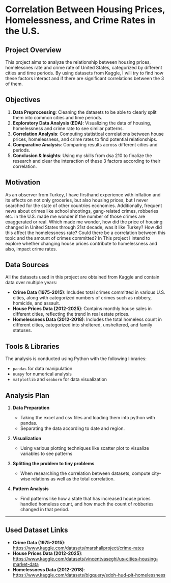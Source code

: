 # Correlation Between Housing Prices, Homelessness, and Crime Rates in the U.S.

## Project Overview
This project aims to analyze the relationship between housing prices, homelessnes rate and crime rate of United States, categorized by different cities and time periods. By using datasets from Kaggle, I will try to find how these factors interact and if there are significant correlations between the 3 of them.

## Objectives
1. **Data Preprocessing**: Cleaning the datasets to be able to clearly split them into common cities and time periods.
2. **Exploratory Data Analysis (EDA)**: Visualizing the data of housing, homelessness and crime rate to see similar patterns.
3. **Correlation Analysis**: Computing statistical correlations between house prices, homelessness, and crime rates to find potential relationships.
4. **Comparative Analysis**: Comparing results across different cities and periods.
5. **Conclusion & Insights**: Using my skills from dsa 210 to finalize the research and clear the interaction of these 3 factors according to their correlation.

## Motivation
As an observer from Turkey, I have firsthand experience with inflation and its effects on not only groceries, but also housing prices, but I never searched for the state of other countries economies. Additionally, frequent news about crimes like school shootings, gang-related crimes, robberies etc. in the U.S. made me wonder if the number of those crimes are exaggerated or real. Which made me wonder, how did the price of housing changed in United States through 21st decade, was it like Turkey? How did this affect the homelessness rate? Could there be a correlation between this topic and the amount of crimes committed? In This project I intend to explore whether changing house prices contribute to homelessness and also, impact crime rates.

## Data Sources
All the datasets used in this project are obtained from Kaggle and contain data over multiple years:

- **Crime Data (1975-2015)**: Includes total crimes committed in various U.S. cities, along with categorized numbers of crimes such as robbery, homicide, and assault.
- **House Prices Data (2012-2025)**: Contains monthly house sales in different cities, reflecting the trend in real estate prices.
- **Homelessness Data (2012-2018)**: Includes the total homeless count in different cities, categorized into sheltered, unsheltered, and family statuses.

## Tools & Libraries
The analysis is conducted using Python with the following libraries:
- `pandas` for data manipulation
- `numpy` for numerical analysis
- `matplotlib` and `seaborn` for data visualization

## Analysis Plan

1. **Data Preparation**  
   - Taking the excel and csv files and loading them into python with pandas.
   - Separating the data according to date and region.

2. **Visualization**  
   - Using various plotting techniques like scatter plot to visualize variables to see patterns  

3. **Splitting the problem to tiny problems**  
   - When researching the correlation between datasets, compute city-wise relations as well as the total correlation.

4. **Pattern Analysis**  
   - Find patterns like how a state that has increased house prices handled homeless count, and how much the count of robberies changed in that period.

---

## Used Dataset Links
- **Crime Data (1975-2015)**: https://www.kaggle.com/datasets/marshallproject/crime-rates
- **House Prices Data (2012-2025)**: https://www.kaggle.com/datasets/vincentvaseghi/us-cities-housing-market-data
- **Homelessness Data (2012-2018)**: https://www.kaggle.com/datasets/bigquery/sdoh-hud-pit-homelessness
